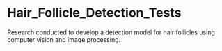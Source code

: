 # Hair_Follicle_Detection_Tests
Research conducted to develop a detection model for hair follicles using computer vision and image processing.
